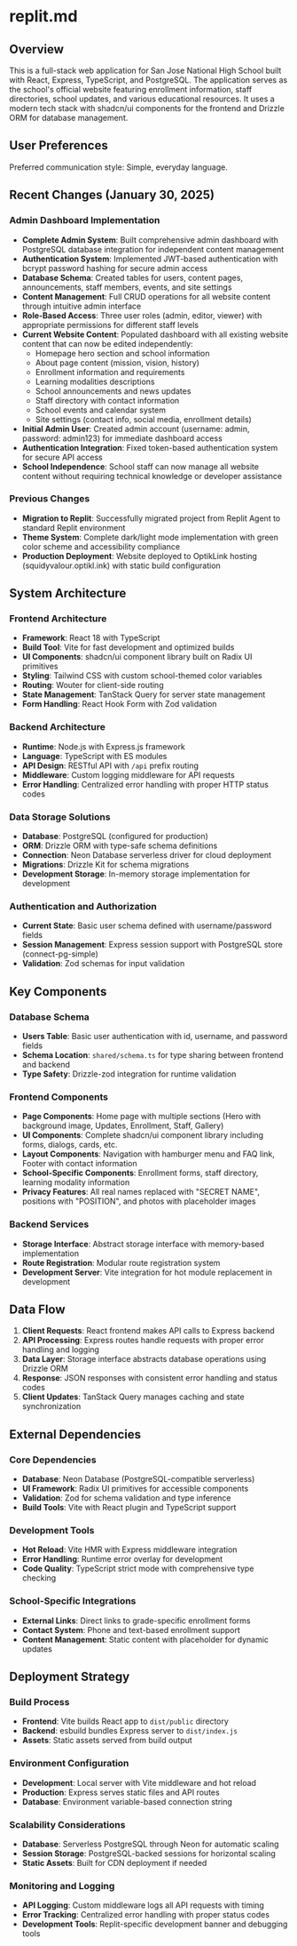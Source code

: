 # replit.md

## Overview

This is a full-stack web application for San Jose National High School built with React, Express, TypeScript, and PostgreSQL. The application serves as the school's official website featuring enrollment information, staff directories, school updates, and various educational resources. It uses a modern tech stack with shadcn/ui components for the frontend and Drizzle ORM for database management.

## User Preferences

Preferred communication style: Simple, everyday language.

## Recent Changes (January 30, 2025)

### Admin Dashboard Implementation
- **Complete Admin System**: Built comprehensive admin dashboard with PostgreSQL database integration for independent content management
- **Authentication System**: Implemented JWT-based authentication with bcrypt password hashing for secure admin access
- **Database Schema**: Created tables for users, content pages, announcements, staff members, events, and site settings
- **Content Management**: Full CRUD operations for all website content through intuitive admin interface
- **Role-Based Access**: Three user roles (admin, editor, viewer) with appropriate permissions for different staff levels
- **Current Website Content**: Populated dashboard with all existing website content that can now be edited independently:
  - Homepage hero section and school information
  - About page content (mission, vision, history)
  - Enrollment information and requirements
  - Learning modalities descriptions
  - School announcements and news updates
  - Staff directory with contact information
  - School events and calendar system
  - Site settings (contact info, social media, enrollment details)
- **Initial Admin User**: Created admin account (username: admin, password: admin123) for immediate dashboard access
- **Authentication Integration**: Fixed token-based authentication system for secure API access
- **School Independence**: School staff can now manage all website content without requiring technical knowledge or developer assistance

### Previous Changes
- **Migration to Replit**: Successfully migrated project from Replit Agent to standard Replit environment
- **Theme System**: Complete dark/light mode implementation with green color scheme and accessibility compliance
- **Production Deployment**: Website deployed to OptikLink hosting (squidyvalour.optikl.ink) with static build configuration

## System Architecture

### Frontend Architecture
- **Framework**: React 18 with TypeScript
- **Build Tool**: Vite for fast development and optimized builds
- **UI Components**: shadcn/ui component library built on Radix UI primitives
- **Styling**: Tailwind CSS with custom school-themed color variables
- **Routing**: Wouter for client-side routing
- **State Management**: TanStack Query for server state management
- **Form Handling**: React Hook Form with Zod validation

### Backend Architecture
- **Runtime**: Node.js with Express.js framework
- **Language**: TypeScript with ES modules
- **API Design**: RESTful API with `/api` prefix routing
- **Middleware**: Custom logging middleware for API requests
- **Error Handling**: Centralized error handling with proper HTTP status codes

### Data Storage Solutions
- **Database**: PostgreSQL (configured for production)
- **ORM**: Drizzle ORM with type-safe schema definitions
- **Connection**: Neon Database serverless driver for cloud deployment
- **Migrations**: Drizzle Kit for schema migrations
- **Development Storage**: In-memory storage implementation for development

### Authentication and Authorization
- **Current State**: Basic user schema defined with username/password fields
- **Session Management**: Express session support with PostgreSQL store (connect-pg-simple)
- **Validation**: Zod schemas for input validation

## Key Components

### Database Schema
- **Users Table**: Basic user authentication with id, username, and password fields
- **Schema Location**: `shared/schema.ts` for type sharing between frontend and backend
- **Type Safety**: Drizzle-zod integration for runtime validation

### Frontend Components
- **Page Components**: Home page with multiple sections (Hero with background image, Updates, Enrollment, Staff, Gallery)
- **UI Components**: Complete shadcn/ui component library including forms, dialogs, cards, etc.
- **Layout Components**: Navigation with hamburger menu and FAQ link, Footer with contact information
- **School-Specific Components**: Enrollment forms, staff directory, learning modality information
- **Privacy Features**: All real names replaced with "SECRET NAME", positions with "POSITION", and photos with placeholder images

### Backend Services
- **Storage Interface**: Abstract storage interface with memory-based implementation
- **Route Registration**: Modular route registration system
- **Development Server**: Vite integration for hot module replacement in development

## Data Flow

1. **Client Requests**: React frontend makes API calls to Express backend
2. **API Processing**: Express routes handle requests with proper error handling and logging
3. **Data Layer**: Storage interface abstracts database operations using Drizzle ORM
4. **Response**: JSON responses with consistent error handling and status codes
5. **Client Updates**: TanStack Query manages caching and state synchronization

## External Dependencies

### Core Dependencies
- **Database**: Neon Database (PostgreSQL-compatible serverless)
- **UI Framework**: Radix UI primitives for accessible components
- **Validation**: Zod for schema validation and type inference
- **Build Tools**: Vite with React plugin and TypeScript support

### Development Tools
- **Hot Reload**: Vite HMR with Express middleware integration
- **Error Handling**: Runtime error overlay for development
- **Code Quality**: TypeScript strict mode with comprehensive type checking

### School-Specific Integrations
- **External Links**: Direct links to grade-specific enrollment forms
- **Contact System**: Phone and text-based enrollment support
- **Content Management**: Static content with placeholder for dynamic updates

## Deployment Strategy

### Build Process
- **Frontend**: Vite builds React app to `dist/public` directory
- **Backend**: esbuild bundles Express server to `dist/index.js`
- **Assets**: Static assets served from build output

### Environment Configuration
- **Development**: Local server with Vite middleware and hot reload
- **Production**: Express serves static files and API routes
- **Database**: Environment variable-based connection string

### Scalability Considerations
- **Database**: Serverless PostgreSQL through Neon for automatic scaling
- **Session Storage**: PostgreSQL-backed sessions for horizontal scaling
- **Static Assets**: Built for CDN deployment if needed

### Monitoring and Logging
- **API Logging**: Custom middleware logs all API requests with timing
- **Error Tracking**: Centralized error handling with proper status codes
- **Development Tools**: Replit-specific development banner and debugging tools